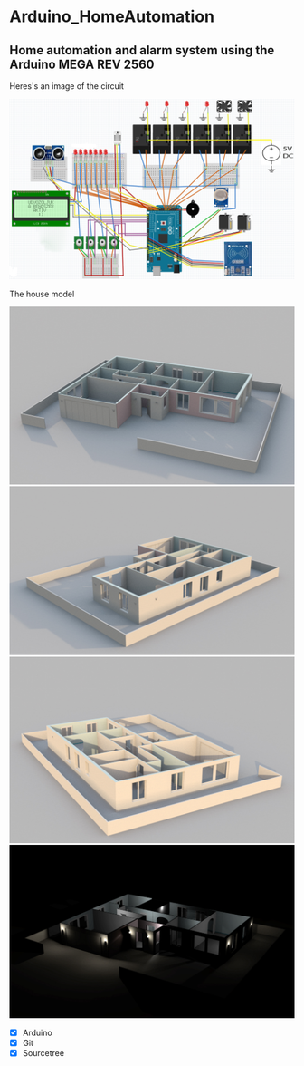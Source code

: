 # Arduino_HomeAutomation

## Home automation and alarm system using the Arduino MEGA REV 2560

Heres's an image of the circuit

![HA_circuit](circuit.png)

The house model

![Model1](model1.jpg)
![Model2](model2.jpg)
![Model3](model3.jpg)
![Model4](model4.jpg)

- [X] Arduino
- [X] Git
- [X] Sourcetree